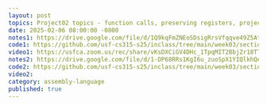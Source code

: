 ```yaml
---
layout: post
topics: Project02 topics - function calls, preserving registers, project-like demo
date: 2025-02-06 08:00:00 -0800
notes1: https://drive.google.com/file/d/1Q9kqFmZNEoSDsigRrsVfqqve49Z5AtRz/view?usp=sharing
code1: https://github.com/usf-cs315-s25/inclass/tree/main/week03/section01/countc
video1: https://usfca.zoom.us/rec/share/vKsDXCiGV4DHc_1TpqMIT2BbjZr18TT1Cx3Fdjzx__LcH4fdKwwvT6EEKEdBRtj5.eMFe5cQSIBoD0Q-0
notes2: https://drive.google.com/file/d/1-DP68RRs1KgI6u_zuoSpX1YIQlkhQeBl/view?usp=sharing
code2: https://github.com/usf-cs315-s25/inclass/tree/main/week03/section02/countc
video2: 
category: assembly-language
published: true
---
```

